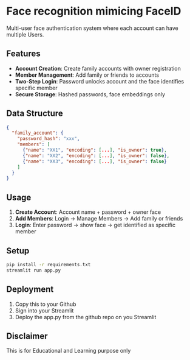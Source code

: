 # Face recognition mimicing FaceID

Multi-user face authentication system where each account can have multiple Users.

## Features
- **Account Creation**: Create family accounts with owner registration
- **Member Management**: Add family or friends to accounts
- **Two-Step Login**: Password unlocks account and the face identifies specific member
- **Secure Storage**: Hashed passwords, face embeddings only

## Data Structure
```json
{
  "family_account": {
    "password_hash": "xxx",
    "members": [
      {"name": "XX1", "encoding": [...], "is_owner": true},
      {"name": "XX2", "encoding": [...], "is_owner": false},
      {"name": "XX3", "encoding": [...], "is_owner": false}
    ]
  }
}
```

## Usage
1. **Create Account**: Account name + password + owner face
2. **Add Members**: Login → Manage Members → Add family or friends
3. **Login**: Enter password → show face → get identified as specific member

## Setup
```bash
pip install -r requirements.txt
streamlit run app.py
```

## Deployment
1. Copy this to your Github
2. Sign into your Streamlit
3. Deploy the app.py from the github repo on you Streamlit

## Disclaimer
This is for Educational and Learning purpose only
